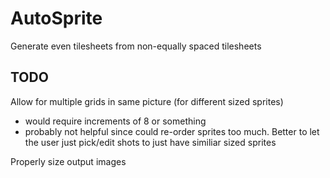 # AutoSprite

Generate even tilesheets from non-equally spaced tilesheets



## TODO

Allow for multiple grids in same picture (for different sized sprites)
- would require increments of 8 or something
- probably not helpful since could re-order sprites too much. Better to let the user just pick/edit shots to just have similiar sized sprites

Properly size output images

